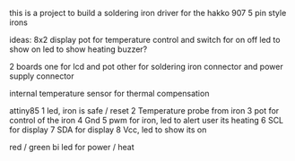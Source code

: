 this is a project to build a soldering iron driver for the hakko 907 5 pin style irons


ideas:
8x2 display
pot for temperature control and switch for on off
led to show on
led to show heating
buzzer?

2 boards one for lcd and pot other for soldering iron connector and power supply connector

internal temperature sensor for thermal compensation


attiny85
1 led, iron is safe / reset
2 Temperature probe from iron
3 pot for control of the iron
4 Gnd
5 pwm for iron, led to alert user its heating
6 SCL for display
7 SDA for display
8 Vcc, led to show its on



red / green bi led for power / heat
